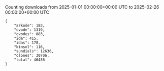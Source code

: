 
Counting downloads from 2025-01-01 00:00:00+00:00 UTC to 2025-02-26 00:00:00+00:00 UTC

```
{
    "arkode": 183,
    "cvode": 1319,
    "cvodes": 883,
    "ida": 415,
    "idas": 178,
    "kinsol": 116,
    "sundials": 12636,
    "clones": 30706,
    "total": 46436
}
```
